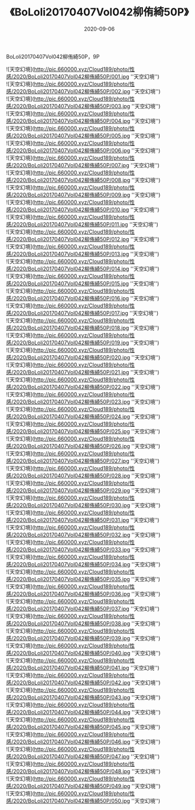 ﻿---
layout: post
title:  《BoLoli20170407Vol042柳侑綺50P》
date:   2020-09-06
img: http://pic.660000.xyz/Cloud189/photo/性感/2020/BoLoli20170407Vol042柳侑綺50P/000.jpg
categories: [美女, 性感, 泳衣]
---

BoLoli20170407Vol042柳侑綺50P，9P



![天空幻境](http://pic.660000.xyz/Cloud189/photo/性感/2020/BoLoli20170407Vol042柳侑綺50P/001.jpg ''天空幻境'') <br>
![天空幻境](http://pic.660000.xyz/Cloud189/photo/性感/2020/BoLoli20170407Vol042柳侑綺50P/002.jpg ''天空幻境'') <br>
![天空幻境](http://pic.660000.xyz/Cloud189/photo/性感/2020/BoLoli20170407Vol042柳侑綺50P/003.jpg ''天空幻境'') <br>
![天空幻境](http://pic.660000.xyz/Cloud189/photo/性感/2020/BoLoli20170407Vol042柳侑綺50P/004.jpg ''天空幻境'') <br>
![天空幻境](http://pic.660000.xyz/Cloud189/photo/性感/2020/BoLoli20170407Vol042柳侑綺50P/005.jpg ''天空幻境'') <br>
![天空幻境](http://pic.660000.xyz/Cloud189/photo/性感/2020/BoLoli20170407Vol042柳侑綺50P/006.jpg ''天空幻境'') <br>
![天空幻境](http://pic.660000.xyz/Cloud189/photo/性感/2020/BoLoli20170407Vol042柳侑綺50P/007.jpg ''天空幻境'') <br>
![天空幻境](http://pic.660000.xyz/Cloud189/photo/性感/2020/BoLoli20170407Vol042柳侑綺50P/008.jpg ''天空幻境'') <br>
![天空幻境](http://pic.660000.xyz/Cloud189/photo/性感/2020/BoLoli20170407Vol042柳侑綺50P/009.jpg ''天空幻境'') <br>
![天空幻境](http://pic.660000.xyz/Cloud189/photo/性感/2020/BoLoli20170407Vol042柳侑綺50P/010.jpg ''天空幻境'') <br>
![天空幻境](http://pic.660000.xyz/Cloud189/photo/性感/2020/BoLoli20170407Vol042柳侑綺50P/011.jpg ''天空幻境'') <br>
![天空幻境](http://pic.660000.xyz/Cloud189/photo/性感/2020/BoLoli20170407Vol042柳侑綺50P/012.jpg ''天空幻境'') <br>
![天空幻境](http://pic.660000.xyz/Cloud189/photo/性感/2020/BoLoli20170407Vol042柳侑綺50P/013.jpg ''天空幻境'') <br>
![天空幻境](http://pic.660000.xyz/Cloud189/photo/性感/2020/BoLoli20170407Vol042柳侑綺50P/014.jpg ''天空幻境'') <br>
![天空幻境](http://pic.660000.xyz/Cloud189/photo/性感/2020/BoLoli20170407Vol042柳侑綺50P/015.jpg ''天空幻境'') <br>
![天空幻境](http://pic.660000.xyz/Cloud189/photo/性感/2020/BoLoli20170407Vol042柳侑綺50P/016.jpg ''天空幻境'') <br>
![天空幻境](http://pic.660000.xyz/Cloud189/photo/性感/2020/BoLoli20170407Vol042柳侑綺50P/017.jpg ''天空幻境'') <br>
![天空幻境](http://pic.660000.xyz/Cloud189/photo/性感/2020/BoLoli20170407Vol042柳侑綺50P/018.jpg ''天空幻境'') <br>
![天空幻境](http://pic.660000.xyz/Cloud189/photo/性感/2020/BoLoli20170407Vol042柳侑綺50P/019.jpg ''天空幻境'') <br>
![天空幻境](http://pic.660000.xyz/Cloud189/photo/性感/2020/BoLoli20170407Vol042柳侑綺50P/020.jpg ''天空幻境'') <br>
![天空幻境](http://pic.660000.xyz/Cloud189/photo/性感/2020/BoLoli20170407Vol042柳侑綺50P/021.jpg ''天空幻境'') <br>
![天空幻境](http://pic.660000.xyz/Cloud189/photo/性感/2020/BoLoli20170407Vol042柳侑綺50P/022.jpg ''天空幻境'') <br>
![天空幻境](http://pic.660000.xyz/Cloud189/photo/性感/2020/BoLoli20170407Vol042柳侑綺50P/023.jpg ''天空幻境'') <br>
![天空幻境](http://pic.660000.xyz/Cloud189/photo/性感/2020/BoLoli20170407Vol042柳侑綺50P/024.jpg ''天空幻境'') <br>
![天空幻境](http://pic.660000.xyz/Cloud189/photo/性感/2020/BoLoli20170407Vol042柳侑綺50P/025.jpg ''天空幻境'') <br>
![天空幻境](http://pic.660000.xyz/Cloud189/photo/性感/2020/BoLoli20170407Vol042柳侑綺50P/026.jpg ''天空幻境'') <br>
![天空幻境](http://pic.660000.xyz/Cloud189/photo/性感/2020/BoLoli20170407Vol042柳侑綺50P/027.jpg ''天空幻境'') <br>
![天空幻境](http://pic.660000.xyz/Cloud189/photo/性感/2020/BoLoli20170407Vol042柳侑綺50P/028.jpg ''天空幻境'') <br>
![天空幻境](http://pic.660000.xyz/Cloud189/photo/性感/2020/BoLoli20170407Vol042柳侑綺50P/029.jpg ''天空幻境'') <br>
![天空幻境](http://pic.660000.xyz/Cloud189/photo/性感/2020/BoLoli20170407Vol042柳侑綺50P/030.jpg ''天空幻境'') <br>
![天空幻境](http://pic.660000.xyz/Cloud189/photo/性感/2020/BoLoli20170407Vol042柳侑綺50P/031.jpg ''天空幻境'') <br>
![天空幻境](http://pic.660000.xyz/Cloud189/photo/性感/2020/BoLoli20170407Vol042柳侑綺50P/032.jpg ''天空幻境'') <br>
![天空幻境](http://pic.660000.xyz/Cloud189/photo/性感/2020/BoLoli20170407Vol042柳侑綺50P/033.jpg ''天空幻境'') <br>
![天空幻境](http://pic.660000.xyz/Cloud189/photo/性感/2020/BoLoli20170407Vol042柳侑綺50P/034.jpg ''天空幻境'') <br>
![天空幻境](http://pic.660000.xyz/Cloud189/photo/性感/2020/BoLoli20170407Vol042柳侑綺50P/035.jpg ''天空幻境'') <br>
![天空幻境](http://pic.660000.xyz/Cloud189/photo/性感/2020/BoLoli20170407Vol042柳侑綺50P/036.jpg ''天空幻境'') <br>
![天空幻境](http://pic.660000.xyz/Cloud189/photo/性感/2020/BoLoli20170407Vol042柳侑綺50P/037.jpg ''天空幻境'') <br>
![天空幻境](http://pic.660000.xyz/Cloud189/photo/性感/2020/BoLoli20170407Vol042柳侑綺50P/038.jpg ''天空幻境'') <br>
![天空幻境](http://pic.660000.xyz/Cloud189/photo/性感/2020/BoLoli20170407Vol042柳侑綺50P/039.jpg ''天空幻境'') <br>
![天空幻境](http://pic.660000.xyz/Cloud189/photo/性感/2020/BoLoli20170407Vol042柳侑綺50P/040.jpg ''天空幻境'') <br>
![天空幻境](http://pic.660000.xyz/Cloud189/photo/性感/2020/BoLoli20170407Vol042柳侑綺50P/041.jpg ''天空幻境'') <br>
![天空幻境](http://pic.660000.xyz/Cloud189/photo/性感/2020/BoLoli20170407Vol042柳侑綺50P/042.jpg ''天空幻境'') <br>
![天空幻境](http://pic.660000.xyz/Cloud189/photo/性感/2020/BoLoli20170407Vol042柳侑綺50P/043.jpg ''天空幻境'') <br>
![天空幻境](http://pic.660000.xyz/Cloud189/photo/性感/2020/BoLoli20170407Vol042柳侑綺50P/044.jpg ''天空幻境'') <br>
![天空幻境](http://pic.660000.xyz/Cloud189/photo/性感/2020/BoLoli20170407Vol042柳侑綺50P/045.jpg ''天空幻境'') <br>
![天空幻境](http://pic.660000.xyz/Cloud189/photo/性感/2020/BoLoli20170407Vol042柳侑綺50P/046.jpg ''天空幻境'') <br>
![天空幻境](http://pic.660000.xyz/Cloud189/photo/性感/2020/BoLoli20170407Vol042柳侑綺50P/047.jpg ''天空幻境'') <br>
![天空幻境](http://pic.660000.xyz/Cloud189/photo/性感/2020/BoLoli20170407Vol042柳侑綺50P/048.jpg ''天空幻境'') <br>
![天空幻境](http://pic.660000.xyz/Cloud189/photo/性感/2020/BoLoli20170407Vol042柳侑綺50P/049.jpg ''天空幻境'') <br>
![天空幻境](http://pic.660000.xyz/Cloud189/photo/性感/2020/BoLoli20170407Vol042柳侑綺50P/050.jpg ''天空幻境'') <br>